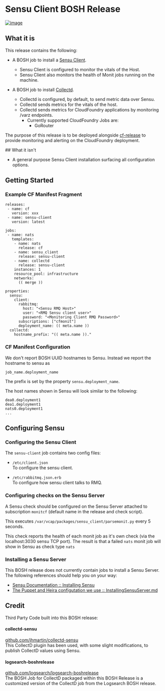# Sensu Client BOSH Release

[![image](https://api.travis-ci.org/FreightTrain/sensu-client-boshrelease.svg?branch=master)](https://travis-ci.org/FreightTrain/sensu-client-boshrelease/builds)

## What it is

This release contains the following:

* A BOSH job to install a [Sensu Client](http://sensuapp.org/docs/0.11/clients).
  * Sensu Client is configured to monitor the vitals of the Host.
  * Sensu Client also monitors the health of Monit jobs running on the machine.
   
* A BOSH job to install [Collectd](https://collectd.org/).
  * Collectd is configured, by default, to send metric data over Sensu.
  * Collectd sends metrics for the vitals of the host.
  * Collectd sends metrics for CloudFoundry applications by monitoring /varz endpoints.
     * Currently supported CloudFoundry Jobs are:
         * GoRouter 

The purpose of this release is to be deployed alongside [cf-release](https://github.com/cloudfoundry/cf-release) to provide monitoring and alerting on the CloudFoundry deployment.

## What it isn't

* A general purpose Sensu Client installation surfacing all configuration options.

## Getting Started

### Example CF Manifest Fragment

    releases:
     - name: cf
       version: xxx
     - name: sensu-client
       version: latest
    
    jobs:
     - name: nats
       templates:
        - name: nats
          release: cf
        - name: sensu_client
          release: sensu-client
        - name: collectd
          release: sensu-client
        instances: 1
        resource_pool: infrastructure
        networks:
          (( merge ))
    
    properties:
      sensu:
        client:
          rabbitmq:
            host: "<Sensu RMQ Host>"
            user: "<RMQ Sensu client user>"
            password: "<Monitoring Client RMQ Password>"
          subscriptions: ["cfmonit"]
          deployment_name: (( meta.name ))
      collectd:
        hostname_prefix: "(( meta.name ))."

### CF Manifest Configuration

We don't report BOSH UUID hostnames to Sensu. Instead we report the hostname to sensu as 

    job_name.deployment_name
    

The prefix is set by the property ```sensu.deployment_name```.

The host names shown in Sensu will look similar to the following:

    dea0.deployment1
    dea1.deployment1
    nats0.deployment1
    ...
    
## Configuring Sensu

### Configuring the Sensu Client

The ```sensu-client``` job contains two config files:

* ```/etc/client.json```<br>To configure the sensu client.

* ```/etc/rabbitmq.json.erb```<br>To configure how sensu client talks to RMQ.

### Configuring checks on the Sensu Server 

A Sensu check should be configured on the Sensu Server attached to subscription ```monitcf``` (default name in the release and check script). 

This executes ```/var/vcap/packages/sensu_client/parsemonit.py``` every 5 seconds.

This check reports the health of each monit job as it's own check (via the localhost:3030 sensu TCP port). The result is that a failed ```nats``` monit job will show in Sensu as check type ```nats```

### Installing a Sensu Server 

This BOSH release does not currently contain jobs to install a Sensu Server. The following references should help you on your way:
  
* [Sensu Documentation :: Installing Sensu](http://sensuapp.org/docs/0.11/installing_sensu)
* [The Puppet and Heira configutation we use :: InstallingSensuServer.md](https://github.com/FreightTrain/sensu-client-boshrelease/blob/master/docs/InstallingSensuServer.md)
         
## Credit

Third Party Code built into this BOSH release:
            
#### collectd-sensu
[github.com/jhmartin/collectd-sensu](https://github.com/jhmartin/collectd-sensu)<br>
This CollectD plugin has been used, with some slight modifications, to publish CollectD values using Sensu.

#### logsearch-boshrelease
[github.com/logsearch/logsearch-boshrelease](https://github.com/logsearch/logsearch-boshrelease)<br>
The BOSH Job for CollectD packaged within this BOSH Release is a customized version of the CollectD job from the Logsearch BOSH release.
